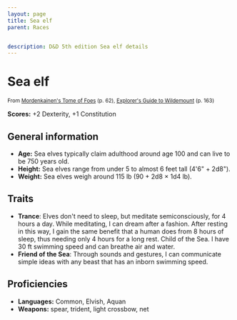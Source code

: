 ```yaml
---
layout: page
title: Sea elf
parent: Races


description: D&D 5th edition Sea elf details
---
```


# Sea elf

<small>From <a target="_blank" href="https://dnd.wizards.com/products/tabletop-games/rpg-products/mordenkainens-tome-foes">Mordenkainen's Tome of Foes</a> (p. 62), <a target="_blank" href="https://dnd.wizards.com/products/wildemount">Explorer's Guide to Wildemount</a> (p. 163)</small>

**Scores:** +2 Dexterity, +1 Constitution

## General information

- **Age:** Sea elves typically claim adulthood around age 100 and can live to be 750 years old.
- **Height:** Sea elves range from under 5 to almost 6 feet tall (4'6" + 2d8").
- **Weight:** Sea elves weigh around 115 lb (90 + 2d8 × 1d4 lb).

## Traits

- **Trance**: Elves don't need to sleep, but meditate semiconsciously, for 4 hours a day. While meditating, I can dream after a fashion. After resting in this way, I gain the same benefit that a human does from 8 hours of sleep, thus needing only 4 hours for a long rest. Child of the Sea. I have 30 ft swimming speed and can breathe air and water.
- **Friend of the Sea**: Through sounds and gestures, I can communicate simple ideas with any beast that has an inborn swimming speed.

## Proficiencies

- **Languages:** Common, Elvish, Aquan
- **Weapons:** spear, trident, light crossbow, net